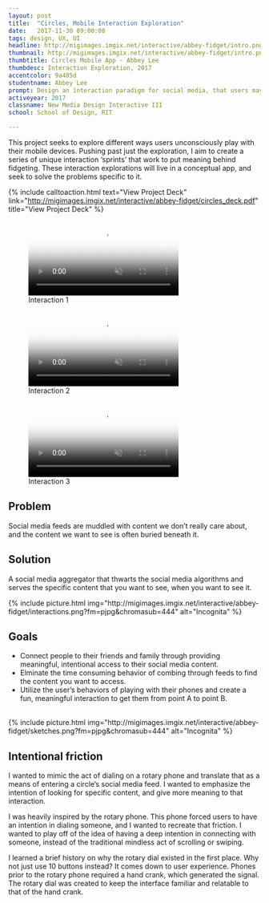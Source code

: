 ```yaml
---
layout: post
title:  "Circles, Mobile Interaction Exploration"
date:   2017-11-30 09:00:00
tags: design, UX, UI
headline: http://migimages.imgix.net/interactive/abbey-fidget/intro.png?fm=pjpg&h=400&fit=fill&bg=fff&auto=format
thumbnail: http://migimages.imgix.net/interactive/abbey-fidget/intro.png?fm=pjpg&fit=fill&bg=fff&fm=pjpg&q=85&chromasub=444&pad=10
thumbtitle: Circles Mobile App - Abbey Lee
thumbdesc: Interaction Exploration, 2017
accentcolor: 9a485d
studentname: Abbey Lee
prompt: Design an interaction paradigm for social media, that users may fidget with.
activeyear: 2017
classname: New Media Design Interactive III
school: School of Design, RIT

---
```


<section>
<p>This project seeks to explore different ways users unconsciously play with their
mobile devices. Pushing past just the exploration, I aim to create a series of
unique interaction ‘sprints’ that work to put meaning behind fidgeting.
These interaction explorations will live in a conceptual app, and seek to solve
the problems specific to it.</p>

{% include calltoaction.html text="View Project Deck" link="http://migimages.imgix.net/interactive/abbey-fidget/circles_deck.pdf" title="View Project Deck" %}

<figure class="fullsize">
<video preload="none" poster="http://migimages.imgix.net/interactive/abbey-fidget/interaction01.gif?frame=1&fm=pjpg&w=920&q=35" playsinline autoplay muted loop src="http://migimages.imgix.net/interactive/abbey-fidget/interaction01.gif?fm=mp4&frame=1-9999">
	<source src="http://migimages.imgix.net/interactive/abbey-fidget/interaction01.gif?fm=mp4&frame=1-9999" type="video/mp4">
</video>
<figcaption>
	Interaction 1
</figcaption>
</figure>

<figure class="fullsize">
<video preload="none" poster="http://migimages.imgix.net/interactive/abbey-fidget/interaction02.gif?frame=1&fm=pjpg&w=920&q=35" playsinline autoplay muted loop src="http://migimages.imgix.net/interactive/abbey-fidget/interaction02.gif?fm=mp4&frame=1-9998">
	<source src="http://migimages.imgix.net/interactive/abbey-fidget/interaction02.gif?fm=mp4&frame=1-9999" type="video/mp4">
</video>
<figcaption>
	Interaction 2
</figcaption>
</figure>

<figure class="fullsize">
<video preload="none" poster="http://migimages.imgix.net/interactive/abbey-fidget/interaction03.gif?frame=1&fm=pjpg&w=920&q=35" playsinline autoplay muted loop src="http://migimages.imgix.net/interactive/abbey-fidget/interaction03.gif?fm=mp4&frame=1-9998">
	<source src="http://migimages.imgix.net/interactive/abbey-fidget/interaction03.gif?fm=mp4&frame=1-9999" type="video/mp4">
</video>
<figcaption>
	Interaction 3
</figcaption>
</figure>

<h2>Problem</h2>
<p>Social media feeds are muddled with content we don’t really care about, and
the content we want to see is often buried beneath it.</p>

<h2>Solution</h2>
<p>A social media aggregator that thwarts the social media algorithms and serves
the specific content that you want to see, when you want to see it.</p>
{% include picture.html img="http://migimages.imgix.net/interactive/abbey-fidget/interactions.png?fm=pjpg&chromasub=444" alt="Incognita" %}
<h2>Goals</h2>
<ul>
	<li>Connect people to their friends
and family through providing
meaningful, intentional access to
their social media content.</li>

<li>Elminate the time consuming
behavior of combing through feeds
to find the content you want to
access.</li>

<li>Utilize the user’s behaviors of
playing with their phones and
create a fun, meaningful interaction
to get them from point A to point B.</li>
</ul>
<br/>
{% include picture.html img="http://migimages.imgix.net/interactive/abbey-fidget/sketches.png?fm=pjpg&chromasub=444" alt="Incognita" %}


<h2>Intentional friction</h2>
<p>I wanted to mimic the act of dialing on a rotary phone and translate
that as a means of entering a circle’s social media feed. I wanted to
emphasize the intention of looking for specific content, and give
more meaning to that interaction.</p>

<p>I was heavily inspired by the rotary phone. This phone forced users
to have an intention in dialing someone, and I wanted to recreate
that friction. I wanted to play off of the idea of having a deep
intention in connecting with someone, instead of the traditional
mindless act of scrolling or swiping.</p>

<p>I learned a brief history on why the rotary dial existed in the first
place. Why not just use 10 buttons instead? It comes down to user
experience. Phones prior to the rotary phone required a hand crank,
which generated the signal. The rotary dial was created to keep the
interface familiar and relatable to that of the hand crank.</p>



</section>
